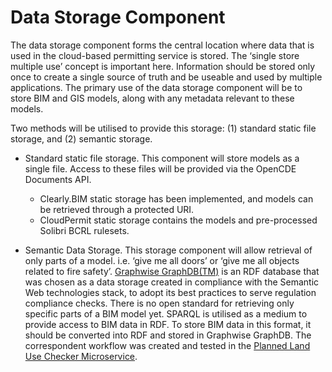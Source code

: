 # Data Storage Component

The data storage component forms the central location where data that is used in the cloud-based permitting service is stored. The ‘single store multiple use’ concept is important here. Information should be stored only once to create a single source of truth and be useable and used by multiple applications. The primary use of the data storage component will be to store BIM and GIS models, along with any metadata relevant to these models.  

Two methods will be utilised to provide this storage: (1) standard static file storage, and (2) semantic storage.

- Standard static file storage. This component will store models as a single file. Access to these files will be provided via the OpenCDE Documents API. 
    - Clearly.BIM static storage has been implemented, and models can be retrieved through a protected URI. 
    - CloudPermit static storage contains the models and pre-processed Solibri BCRL rulesets. 

- Semantic Data Storage. This storage component will allow retrieval of only parts of a model. i.e. ‘give me all doors’ or ‘give me all objects related to fire safety’. 
[Graphwise GraphDB(TM)](https://graphwise.ai/components/graphdb/) is an RDF database that was chosen as a data storage created in compliance with the Semantic Web technologies stack, to adopt its best practices to serve regulation compliance checks. 
There is no open standard for retrieving only specific parts of a BIM model yet. SPARQL is utilised as a medium to provide access to BIM data in RDF. 
To store BIM data in this format, it should be converted into RDF and stored in Graphwise GraphDB. The correspondent workflow was created and tested in the [Planned Land Use Checker Microservice](./landuse.md).
